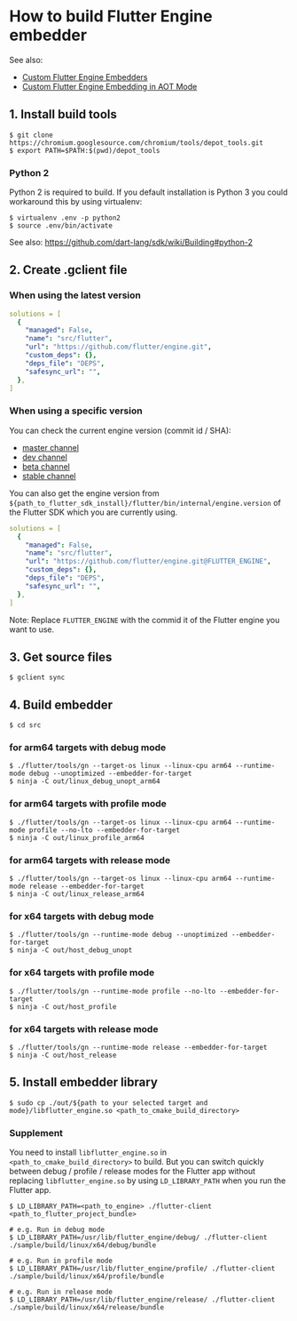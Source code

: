 # How to build Flutter Engine embedder

See also:
- [Custom Flutter Engine Embedders](https://github.com/flutter/flutter/wiki/Custom-Flutter-Engine-Embedders)
- [Custom Flutter Engine Embedding in AOT Mode](https://github.com/flutter/flutter/wiki/Custom-Flutter-Engine-Embedding-in-AOT-Mode)

## 1. Install build tools

```
$ git clone https://chromium.googlesource.com/chromium/tools/depot_tools.git
$ export PATH=$PATH:$(pwd)/depot_tools
```

### Python 2

Python 2 is required to build. If you default installation is Python 3 you could workaround this by using virtualenv:

```Shell
$ virtualenv .env -p python2
$ source .env/bin/activate
```

See also: https://github.com/dart-lang/sdk/wiki/Building#python-2

## 2. Create .gclient file

### When using the latest version

```yaml
solutions = [
  {
    "managed": False,
    "name": "src/flutter",
    "url": "https://github.com/flutter/engine.git",
    "custom_deps": {},
    "deps_file": "DEPS",
    "safesync_url": "",
  },
]
```

### When using a specific version

You can check the current engine version (commit id / SHA):
- [master channel](https://raw.githubusercontent.com/flutter/flutter/master/bin/internal/engine.version)
- [dev channel](https://raw.githubusercontent.com/flutter/flutter/dev/bin/internal/engine.version)
- [beta channel](https://raw.githubusercontent.com/flutter/flutter/beta/bin/internal/engine.version)
- [stable channel](https://raw.githubusercontent.com/flutter/flutter/stable/bin/internal/engine.version)

You can also get the engine version from `${path_to_flutter_sdk_install}/flutter/bin/internal/engine.version` of the Flutter SDK which you are currently using.

```yaml
solutions = [
  {
    "managed": False,
    "name": "src/flutter",
    "url": "https://github.com/flutter/engine.git@FLUTTER_ENGINE",
    "custom_deps": {},
    "deps_file": "DEPS",
    "safesync_url": "",
  },
]
```
Note: Replace `FLUTTER_ENGINE` with the commid  it of the Flutter engine you want to use.

## 3. Get source files

```Shell
$ gclient sync
```

## 4. Build embedder

```Shell
$ cd src
```

### for arm64 targets with debug mode

```Shell
$ ./flutter/tools/gn --target-os linux --linux-cpu arm64 --runtime-mode debug --unoptimized --embedder-for-target
$ ninja -C out/linux_debug_unopt_arm64
```

### for arm64 targets with profile mode

```Shell
$ ./flutter/tools/gn --target-os linux --linux-cpu arm64 --runtime-mode profile --no-lto --embedder-for-target
$ ninja -C out/linux_profile_arm64
```

### for arm64 targets with release mode

```Shell
$ ./flutter/tools/gn --target-os linux --linux-cpu arm64 --runtime-mode release --embedder-for-target
$ ninja -C out/linux_release_arm64
```

### for x64 targets with debug mode

```Shell
$ ./flutter/tools/gn --runtime-mode debug --unoptimized --embedder-for-target
$ ninja -C out/host_debug_unopt
```

### for x64 targets with profile mode

```Shell
$ ./flutter/tools/gn --runtime-mode profile --no-lto --embedder-for-target
$ ninja -C out/host_profile
```

### for x64 targets with release mode

```Shell
$ ./flutter/tools/gn --runtime-mode release --embedder-for-target
$ ninja -C out/host_release
```

## 5. Install embedder library

```Shell
$ sudo cp ./out/${path to your selected target and mode}/libflutter_engine.so <path_to_cmake_build_directory>
```

### Supplement

You need to install `libflutter_engine.so` in `<path_to_cmake_build_directory>` to build. But you can switch quickly between debug / profile / release modes for the Flutter app without replacing `libflutter_engine.so` by using `LD_LIBRARY_PATH` when you run the Flutter app.

```Shell
$ LD_LIBRARY_PATH=<path_to_engine> ./flutter-client <path_to_flutter_project_bundle>

# e.g. Run in debug mode
$ LD_LIBRARY_PATH=/usr/lib/flutter_engine/debug/ ./flutter-client ./sample/build/linux/x64/debug/bundle

# e.g. Run in profile mode
$ LD_LIBRARY_PATH=/usr/lib/flutter_engine/profile/ ./flutter-client ./sample/build/linux/x64/profile/bundle

# e.g. Run in release mode
$ LD_LIBRARY_PATH=/usr/lib/flutter_engine/release/ ./flutter-client ./sample/build/linux/x64/release/bundle
```
